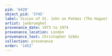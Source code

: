 ```yaml
---
pid: '6428'
object_pid: '3745'
label: Vision of St. John on Patmos (The Hague)
artist: janbrueghel
provenance_date: 1973 to 1974
provenance_location: London
provenance_text: Christopher Gibbs
collection: provenance
order: '1452'
---
```

